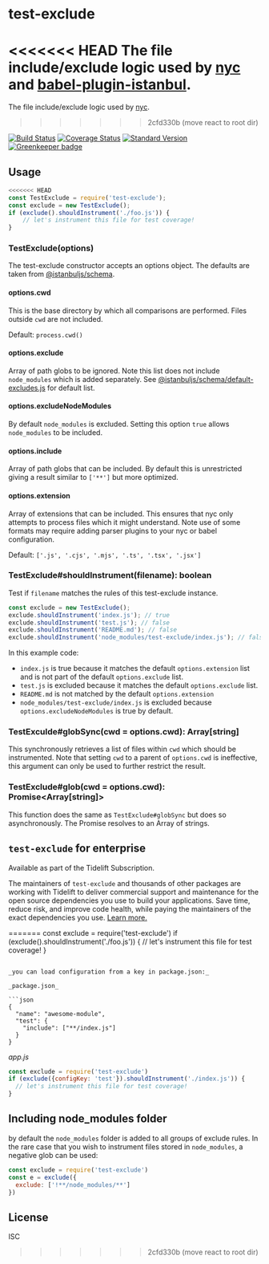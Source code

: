 # test-exclude

<<<<<<< HEAD
The file include/exclude logic used by [nyc] and [babel-plugin-istanbul].
=======
The file include/exclude logic used by [nyc](https://github.com/istanbuljs/nyc).
>>>>>>> 2cfd330b (move react to root dir)

[![Build Status](https://travis-ci.org/istanbuljs/test-exclude.svg)](https://travis-ci.org/istanbuljs/test-exclude)
[![Coverage Status](https://coveralls.io/repos/github/istanbuljs/test-exclude/badge.svg?branch=master)](https://coveralls.io/github/istanbuljs/test-exclude?branch=master)
[![Standard Version](https://img.shields.io/badge/release-standard%20version-brightgreen.svg)](https://github.com/conventional-changelog/standard-version)
[![Greenkeeper badge](https://badges.greenkeeper.io/istanbuljs/test-exclude.svg)](https://greenkeeper.io/)

## Usage

```js
<<<<<<< HEAD
const TestExclude = require('test-exclude');
const exclude = new TestExclude();
if (exclude().shouldInstrument('./foo.js')) {
    // let's instrument this file for test coverage!
}
```

### TestExclude(options)

The test-exclude constructor accepts an options object.  The defaults are taken from
[@istanbuljs/schema].

#### options.cwd

This is the base directory by which all comparisons are performed.  Files outside `cwd`
are not included.

Default: `process.cwd()`

#### options.exclude

Array of path globs to be ignored.  Note this list does not include `node_modules` which
is added separately.  See [@istanbuljs/schema/default-excludes.js] for default list.

#### options.excludeNodeModules

By default `node_modules` is excluded.  Setting this option `true` allows `node_modules`
to be included.

#### options.include

Array of path globs that can be included.  By default this is unrestricted giving a result
similar to `['**']` but more optimized.

#### options.extension

Array of extensions that can be included.  This ensures that nyc only attempts to process
files which it might understand.  Note use of some formats may require adding parser
plugins to your nyc or babel configuration.

Default: `['.js', '.cjs', '.mjs', '.ts', '.tsx', '.jsx']`

### TestExclude#shouldInstrument(filename): boolean

Test if `filename` matches the rules of this test-exclude instance.

```js
const exclude = new TestExclude();
exclude.shouldInstrument('index.js'); // true
exclude.shouldInstrument('test.js'); // false
exclude.shouldInstrument('README.md'); // false
exclude.shouldInstrument('node_modules/test-exclude/index.js'); // false
```

In this example code:
* `index.js` is true because it matches the default `options.extension` list
  and is not part of the default `options.exclude` list.
* `test.js` is excluded because it matches the default `options.exclude` list.
* `README.md` is not matched by the default `options.extension`
* `node_modules/test-exclude/index.js` is excluded because `options.excludeNodeModules`
  is true by default.

### TestExculde#globSync(cwd = options.cwd): Array[string]

This synchronously retrieves a list of files within `cwd` which should be instrumented.
Note that setting `cwd` to a parent of `options.cwd` is ineffective, this argument can
only be used to further restrict the result.

### TestExclude#glob(cwd = options.cwd): Promise<Array[string]>

This function does the same as `TestExclude#globSync` but does so asynchronously.  The
Promise resolves to an Array of strings.


## `test-exclude` for enterprise

Available as part of the Tidelift Subscription.

The maintainers of `test-exclude` and thousands of other packages are working with Tidelift to deliver commercial support and maintenance for the open source dependencies you use to build your applications. Save time, reduce risk, and improve code health, while paying the maintainers of the exact dependencies you use. [Learn more.](https://tidelift.com/subscription/pkg/npm-test-exclude?utm_source=npm-test-exclude&utm_medium=referral&utm_campaign=enterprise&utm_term=repo)

[nyc]: https://github.com/istanbuljs/nyc
[babel-plugin-istanbul]: https://github.com/istanbuljs/babel-plugin-istanbul
[@istanbuljs/schema]: https://github.com/istanbuljs/schema
[@istanbuljs/schema/default-excludes.js]: https://github.com/istanbuljs/schema/blob/master/default-exclude.js
=======
const exclude = require('test-exclude')
if (exclude().shouldInstrument('./foo.js')) {
  // let's instrument this file for test coverage!
}
```

_you can load configuration from a key in package.json:_

_package.json_

```json
{
  "name": "awesome-module",
  "test": {
    "include": ["**/index.js"]
  }
}
```

_app.js_

```js
const exclude = require('test-exclude')
if (exclude({configKey: 'test'}).shouldInstrument('./index.js')) {
  // let's instrument this file for test coverage!
}
```

## Including node_modules folder

by default the `node_modules` folder is added to all groups of
exclude rules. In the rare case that you wish to instrument files
stored in `node_modules`, a negative glob can be used:

```js
const exclude = require('test-exclude')
const e = exclude({
  exclude: ['!**/node_modules/**']
})
```

## License

ISC
>>>>>>> 2cfd330b (move react to root dir)
